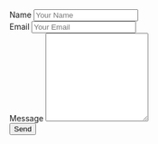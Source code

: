 <form method="POST" data-netlify="true">
  <div class="form-group">
    <label for="name">Name</label>
    <input type="text" class="form-control" id="name" placeholder="Your Name"></input>
  </div>
  <div class="form-group">
    <label for="email">Email</label>
    <input type="email" class="form-control" id="email" name="_replyto" placeholder="Your Email"></input>
  </div>
  <div class="form-group">
    <label for="message">Message</label>
    <textarea class="form-control" name="message" rows="10"></textarea>
  </div>
    <button class="form-control">Send</button>
</form>
